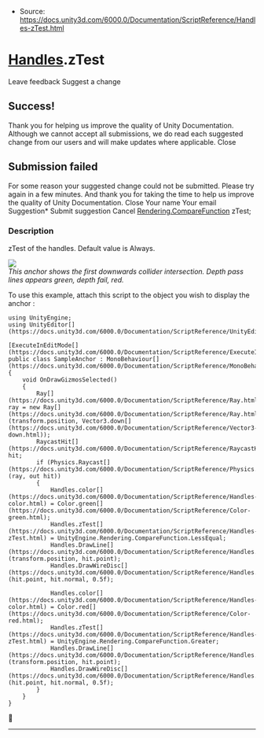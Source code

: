 * Source: https://docs.unity3d.com/6000.0/Documentation/ScriptReference/Handles-zTest.html

#  [Handles](https://docs.unity3d.com/6000.0/Documentation/ScriptReference/Handles.html).zTest
Leave feedback
Suggest a change
## Success!
Thank you for helping us improve the quality of Unity Documentation. Although we cannot accept all submissions, we do read each suggested change from our users and will make updates where applicable.
Close
## Submission failed
For some reason your suggested change could not be submitted. Please <a>try again</a> in a few minutes. And thank you for taking the time to help us improve the quality of Unity Documentation.
Close
Your name Your email Suggestion* Submit suggestion
Cancel
[Rendering.CompareFunction](https://docs.unity3d.com/6000.0/Documentation/ScriptReference/Rendering.CompareFunction.html) zTest; 
### Description
zTest of the handles.
Default value is Always.  
  
![](https://docs.unity3d.com/6000.0/Documentation/StaticFiles/ScriptRefImages/HandleZTest.png)  
_This anchor shows the first downwards collider intersection. Depth pass lines appears green, depth fail, red._  
  
To use this example, attach this script to the object you wish to display the anchor :
```
using UnityEngine;
using UnityEditor[](https://docs.unity3d.com/6000.0/Documentation/ScriptReference/UnityEditor.html);  
  
[ExecuteInEditMode[](https://docs.unity3d.com/6000.0/Documentation/ScriptReference/ExecuteInEditMode.html)]
public class SampleAnchor : MonoBehaviour[](https://docs.unity3d.com/6000.0/Documentation/ScriptReference/MonoBehaviour.html)
{
    void OnDrawGizmosSelected()
    {
        Ray[](https://docs.unity3d.com/6000.0/Documentation/ScriptReference/Ray.html) ray = new Ray[](https://docs.unity3d.com/6000.0/Documentation/ScriptReference/Ray.html)(transform.position, Vector3.down[](https://docs.unity3d.com/6000.0/Documentation/ScriptReference/Vector3-down.html));
        RaycastHit[](https://docs.unity3d.com/6000.0/Documentation/ScriptReference/RaycastHit.html) hit;
        if (Physics.Raycast[](https://docs.unity3d.com/6000.0/Documentation/ScriptReference/Physics.Raycast.html)(ray, out hit))
        {
            Handles.color[](https://docs.unity3d.com/6000.0/Documentation/ScriptReference/Handles-color.html) = Color.green[](https://docs.unity3d.com/6000.0/Documentation/ScriptReference/Color-green.html);
            Handles.zTest[](https://docs.unity3d.com/6000.0/Documentation/ScriptReference/Handles-zTest.html) = UnityEngine.Rendering.CompareFunction.LessEqual;
            Handles.DrawLine[](https://docs.unity3d.com/6000.0/Documentation/ScriptReference/Handles.DrawLine.html)(transform.position, hit.point);
            Handles.DrawWireDisc[](https://docs.unity3d.com/6000.0/Documentation/ScriptReference/Handles.DrawWireDisc.html)(hit.point, hit.normal, 0.5f);  
  
            Handles.color[](https://docs.unity3d.com/6000.0/Documentation/ScriptReference/Handles-color.html) = Color.red[](https://docs.unity3d.com/6000.0/Documentation/ScriptReference/Color-red.html);
            Handles.zTest[](https://docs.unity3d.com/6000.0/Documentation/ScriptReference/Handles-zTest.html) = UnityEngine.Rendering.CompareFunction.Greater;
            Handles.DrawLine[](https://docs.unity3d.com/6000.0/Documentation/ScriptReference/Handles.DrawLine.html)(transform.position, hit.point);
            Handles.DrawWireDisc[](https://docs.unity3d.com/6000.0/Documentation/ScriptReference/Handles.DrawWireDisc.html)(hit.point, hit.normal, 0.5f);
        }
    }
}

```

* * *

